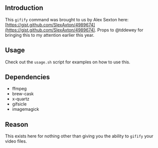 ## Introduction
This `gifify` command was brought to us by Alex Sexton here: [https://gist.github.com/SlexAxton/4989674](https://gist.github.com/SlexAxton/4989674). Props to @tddewey for bringing this to my attention earlier this year.

## Usage
Check out the `usage.sh` script for examples on how to use this.

## Dependencies
* ffmpeg
* brew-cask
* x-quartz
* gifsicle
* imagemagick

## Reason
This exists here for nothing other than giving you the ability to `gifify` your video files.
